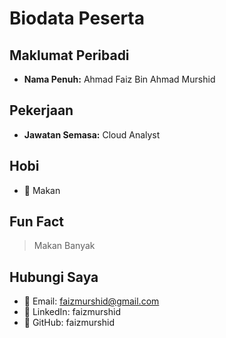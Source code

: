 # Biodata Peserta

## Maklumat Peribadi
- **Nama Penuh:** Ahmad Faiz Bin Ahmad Murshid

## Pekerjaan
- **Jawatan Semasa:** Cloud Analyst

## Hobi
- 🎯 Makan

## Fun Fact
> Makan Banyak

## Hubungi Saya
- 📧 Email: faizmurshid@gmail.com
- 🔗 LinkedIn: faizmurshid
- 🐙 GitHub: faizmurshid